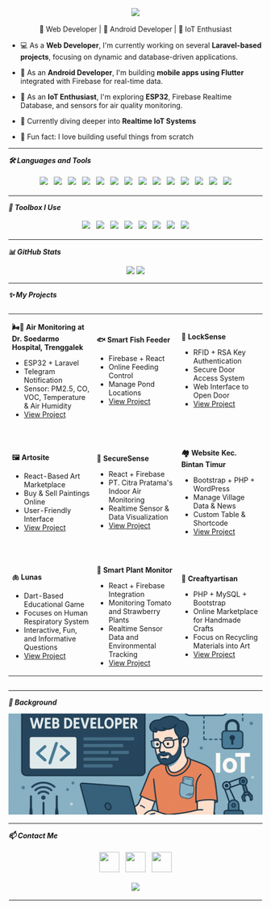<p align="center">
  <img src="https://readme-typing-svg.herokuapp.com?font=Fira+Code&size=30&pause=1000&color=F75252&center=true&vCenter=true&width=500&lines=🚀+Hi+👋,+I'm+Ananta" />
</p>


<p align="center">🚀 Web Developer | 📱 Android Developer | 🔧 IoT Enthusiast</p>

- 💻 As a **Web Developer**, I'm currently working on several **Laravel-based projects**, focusing on dynamic and database-driven applications.  
- 📱 As an **Android Developer**, I'm building **mobile apps using Flutter** integrated with Firebase for real-time data.  
- 🔧 As an **IoT Enthusiast**, I'm exploring **ESP32**, Firebase Realtime Database, and sensors for air quality monitoring.  

- 🔭 Currently diving deeper into **Realtime IoT Systems**  
- 🧠 Fun fact: I love building useful things from scratch  

---

<p align="left"><strong><em>🛠️ Languages and Tools</em></strong></p>


<p align="center">
  <img src="https://cdn.jsdelivr.net/gh/devicons/devicon/icons/javascript/javascript-original.svg" height="40" style="margin:4px;" />
  <img src="https://cdn.jsdelivr.net/gh/devicons/devicon/icons/typescript/typescript-original.svg" height="40" style="margin:4px;" />
  <img src="https://cdn.jsdelivr.net/gh/devicons/devicon/icons/css3/css3-original.svg" height="40" style="margin:4px;" />
  <img src="https://cdn.jsdelivr.net/gh/devicons/devicon/icons/html5/html5-original.svg" height="40" style="margin:4px;" />
  <img src="https://cdn.jsdelivr.net/gh/devicons/devicon/icons/react/react-original.svg" height="40" style="margin:4px;" />
  <img src="https://cdn.jsdelivr.net/gh/devicons/devicon/icons/php/php-original.svg" height="40" style="margin:4px;" />
  <img src="https://cdn.jsdelivr.net/gh/devicons/devicon/icons/laravel/laravel-original.svg" height="40" style="margin:4px;" />
  <img src="https://cdn.jsdelivr.net/gh/devicons/devicon/icons/android/android-original.svg" height="40" style="margin:4px;" />
  <img src="https://cdn.jsdelivr.net/gh/devicons/devicon/icons/flutter/flutter-original.svg" height="40" style="margin:4px;" />
  <img src="https://cdn.jsdelivr.net/gh/devicons/devicon/icons/firebase/firebase-plain.svg" height="40" style="margin:4px;" />
  <img src="https://cdn.jsdelivr.net/gh/devicons/devicon/icons/arduino/arduino-original.svg" height="40" style="margin:4px;" />
  <img src="https://cdn.jsdelivr.net/gh/devicons/devicon/icons/bootstrap/bootstrap-original.svg" height="40" style="margin:4px;" />
  <img src="https://cdn.jsdelivr.net/gh/devicons/devicon/icons/cplusplus/cplusplus-original.svg" height="40" style="margin:4px;" />
  <img src="https://cdn.jsdelivr.net/gh/devicons/devicon/icons/dart/dart-original.svg" height="40" style="margin:4px;" />
</p>

---
<p align="left"><strong><em>🧰 Toolbox I Use</em></strong></p>

<p align="center">
  <img src="https://cdn.jsdelivr.net/gh/devicons/devicon/icons/androidstudio/androidstudio-original.svg" height="40" style="margin:4px;" />
  <img src="https://cdn.jsdelivr.net/gh/devicons/devicon/icons/vscode/vscode-original.svg" height="40" style="margin:4px;" />
  <img src="https://cdn.jsdelivr.net/gh/devicons/devicon/icons/visualstudio/visualstudio-plain.svg" height="40" style="margin:4px;" />
  <img src="https://cdn.jsdelivr.net/gh/devicons/devicon/icons/figma/figma-original.svg" height="40" style="margin:4px;" />
  <img src="https://cdn.jsdelivr.net/gh/devicons/devicon/icons/git/git-original.svg" height="40" style="margin:4px;" />
  <img src="https://cdn.jsdelivr.net/gh/devicons/devicon/icons/github/github-original.svg" height="40" style="margin:4px;" />
  <img src="https://cdn.jsdelivr.net/gh/devicons/devicon/icons/firebase/firebase-plain.svg" height="40" style="margin:4px;" />
  <img src="https://cdn.jsdelivr.net/gh/devicons/devicon/icons/mysql/mysql-original.svg" height="40" style="margin:4px;" />
</p>

---

<p align="left"><strong><em>📊 GitHub Stats</em></strong></p>

<p align="center">
  <img src="https://github-readme-stats.vercel.app/api?username=ananta&hide_title=false&hide_rank=false&show_icons=true&include_all_commits=true&count_private=true&disable_animations=false&theme=aura_dark&locale=en&hide_border=false&order=1" height="150" />
  <img src="https://github-readme-stats.vercel.app/api/top-langs?username=ananta&locale=en&hide_title=false&layout=compact&card_width=320&langs_count=5&theme=aura_dark&hide_border=false&order=2" height="150" />
</p>

---

<p align="left"><strong><em>✨ My Projects</em></strong></p>

<div style="overflow-x:auto;">
<table>
  <tr>
    <td width="33%">
     <p align="left"><strong>🌬📱 Air Monitoring at Dr. Soedarmo Hospital, Trenggalek</strong></p>
      <ul>
        <li>ESP32 + Laravel</li>
        <li>Telegram Notification</li>
        <li>Sensor: PM2.5, CO, VOC, Temperature & Air Humidity</li>
        <li><a href="https://github.com/AnantaR07/AnantaR07-Pemantauan-Udara-Rumah-Sakit-Dr.Soedarmo-Trenggalek">View Project</a></li>
      </ul>
    </td>
    <td width="33%">
      <p align="left"><strong>🐟 Smart Fish Feeder</strong></p>
      <ul>
        <li>Firebase + React</li>
        <li>Online Feeding Control</li>
        <li>Manage Pond Locations</li>
        <li><a href="https://github.com/AnantaR07/FishFeeder">View Project</a></li>
      </ul>
    </td>
    <td width="33%">
      <p align="left"><strong>🔐 LockSense</strong></p>
      <ul>
        <li>RFID + RSA Key Authentication</li>
        <li>Secure Door Access System</li>
        <li>Web Interface to Open Door</li>
        <li><a href="https://github.com/AnantaR07/LockSense">View Project</a></li>
      </ul>
    </td>
  </tr>

  <tr><td colspan="3" height="20"></td></tr>

  <tr>
    <td width="33%">
      <p align="left"><strong>🖼️ Artosite</strong></p>
      <ul>
        <li>React-Based Art Marketplace</li>
        <li>Buy & Sell Paintings Online</li>
        <li>User-Friendly Interface</li>
        <li><a href="https://github.com/AnantaR07/ArtositeRebuild">View Project</a></li>
      </ul>
    </td>
    <td width="33%">
      <p align="left"><strong>🏢 SecureSense</strong></p>
      <ul>
        <li>React + Firebase</li>
        <li>PT. Citra Pratama's Indoor Air Monitoring</li>
        <li>Realtime Sensor & Data Visualization</li>
        <li><a href="https://github.com/AnantaR07/SecureSense">View Project</a></li>
      </ul>
    </td>
    <td width="33%">
      <p align="left"><strong>🏘️ Website Kec. Bintan Timur</strong></p>
      <ul>
        <li>Bootstrap + PHP + WordPress</li>
        <li>Manage Village Data & News</li>
        <li>Custom Table & Shortcode</li>
        <li><a href="https://github.com/AnantaR07/websitekecamatanbintantimur">View Project</a></li>
      </ul>
    </td>
  </tr>

  <tr><td colspan="3" height="20"></td></tr>

<tr>
    <td width="33%">
  <p align="left"><strong>🫁 Lunas</strong></p>
  <ul>
    <li>Dart-Based Educational Game</li>
    <li>Focuses on Human Respiratory System</li>
    <li>Interactive, Fun, and Informative Questions</li>
    <li><a href="https://github.com/AnantaR07/Lunas-LudoCerdas">View Project</a></li>
  </ul>
</td>
<td width="33%">
  <p align="left"><strong>🌿 Smart Plant Monitor</strong></p>
  <ul>
    <li>React + Firebase Integration</li>
    <li>Monitoring Tomato and Strawberry Plants</li>
    <li>Realtime Sensor Data and Environmental Tracking</li>
    <li><a href="https://github.com/AnantaR07/KelembabanTomatStrobery">View Project</a></li>
  </ul>
</td>
  <td width="33%">
  <p align="left"><strong>🧵 Creaftyartisan</strong></p>
  <ul>
    <li>PHP + MySQL + Bootstrap</li>
    <li>Online Marketplace for Handmade Crafts</li>
    <li>Focus on Recycling Materials into Art</li>
    <li><a href="https://github.com/AnantaR07/Macro-CreaftyArtisan">View Project</a></li>
  </ul>
</td>
  </tr>


</table>
</div>

---
<p align="left"><strong><em>🌄 Background</em></strong></p>


<img src="Latar.jpg" alt="Animated Background" style="width:100%;max-height:200px;object-fit:cover;" />

---
<p align="left"><strong><em>📫 Contact Me</em></strong></p>

<p align="center">
  <a href="https://www.linkedin.com/in/ananta-r/" target="_blank" style="display:inline-block;margin:4px;">
    <img src="https://raw.githubusercontent.com/maurodesouza/profile-readme-generator/master/src/assets/icons/social/linkedin/default.svg" width="40" height="40" />
  </a>
  <a href="mailto:ananta076238@gmail.com" target="_blank" style="display:inline-block;margin:4px;">
    <img src="https://raw.githubusercontent.com/maurodesouza/profile-readme-generator/master/src/assets/icons/social/gmail/default.svg" width="40" height="40" />
  </a>
  <a href="https://wa.me/6287750704842" target="_blank" style="display:inline-block;margin:4px;">
    <img src="https://raw.githubusercontent.com/maurodesouza/profile-readme-generator/master/src/assets/icons/social/whatsapp/default.svg" width="40" height="40" />
  </a>
</p>

<p align="center">
  <img src="https://visitor-badge.laobi.icu/badge?page_id=ananta.ananta&" />
</p>

<hr style="border: 1px solid white;" />
